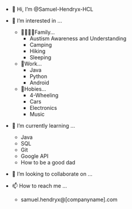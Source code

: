 - 👋 Hi, I’m @Samuel-Hendryx-HCL

- 👀 I’m interested in ...
  - 👨‍👨‍👦‍👦Family...
    - Austism Awareness and Understanding
    - Camping
    - Hiking
    - Sleeping
  - 🏢Work...
    - Java
    - Python
    - Android
  - 🏓Hobies...
    - 4-Wheeling
    - Cars
    - Electronics
    - Music
  

- 🌱 I’m currently learning ...
  - Java
  - SQL
  - Git
  - Google API
  - How to be a good dad

- 💞️ I’m looking to collaborate on ...

- 📫 How to reach me ...
  - samuel.hendryx@[companyname].com

<!---
Samuel-Hendryx-HCL/Samuel-Hendryx-HCL is a ✨ special ✨ repository because its `README.md` (this file) appears on your GitHub profile.
You can click the Preview link to take a look at your changes.
--->
